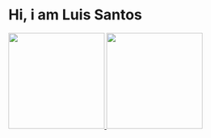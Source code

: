 # Hi, i am Luis Santos

<div>
  <a href="https://github.com/luissantosjs">
  <img height="190em" src="https://github-readme-stats.vercel.app/api?username=luissantosjs&show_icons=true&theme=default&include_all_commits=true&count_private=true"/>
  <img height="190em" src="https://github-readme-stats.vercel.app/api/top-langs/?username=luissantosjs&hide=css,html, scss,starlark&layout=compact&langs_count=10&theme=default"/>
</div>
</div>
